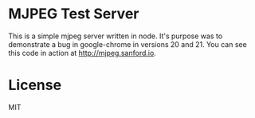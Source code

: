 MJPEG Test Server
=================

This is a simple mjpeg server written in node. It's purpose was to demonstrate a bug in google-chrome in versions 20 and 21. You can see this code in action at http://mjpeg.sanford.io.

License
=======

MIT
